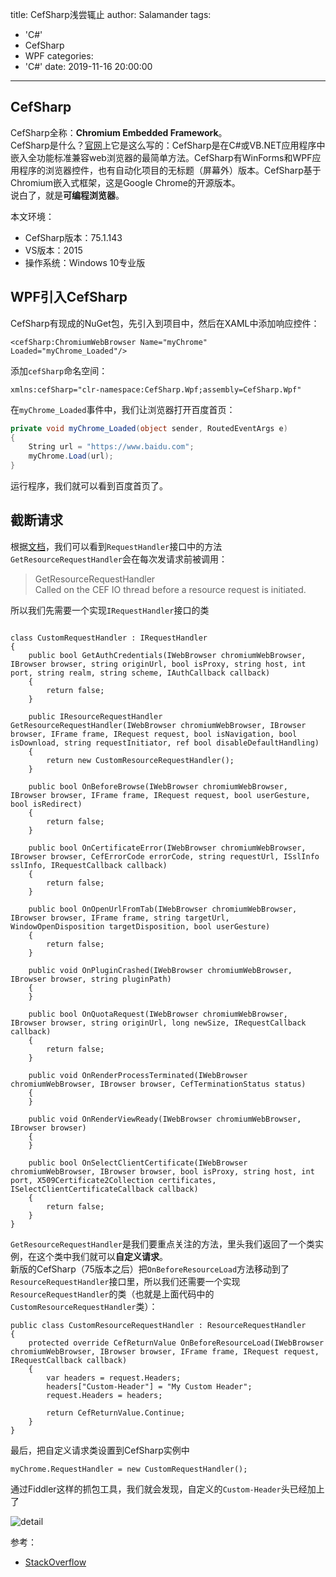 title: CefSharp浅尝辄止
author: Salamander
tags:
  - 'C#'
  - CefSharp
  - WPF
categories:
  - 'C#'
date: 2019-11-16 20:00:00
---
## CefSharp
CefSharp全称：**Chromium Embedded Framework**。  
CefSharp是什么？[官网](http://cefsharp.github.io/)上它是这么写的：CefSharp是在C#或VB.NET应用程序中嵌入全功能标准兼容web浏览器的最简单方法。CefSharp有WinForms和WPF应用程序的浏览器控件，也有自动化项目的无标题（屏幕外）版本。CefSharp基于Chromium嵌入式框架，这是Google Chrome的开源版本。  
说白了，就是**可编程浏览器**。

<!-- more -->

本文环境：
* CefSharp版本：75.1.143
* VS版本：2015
* 操作系统：Windows 10专业版

## WPF引入CefSharp
CefSharp有现成的NuGet包，先引入到项目中，然后在XAML中添加响应控件：
```
<cefSharp:ChromiumWebBrowser Name="myChrome" Loaded="myChrome_Loaded"/>
```
添加`cefSharp`命名空间：
```
xmlns:cefSharp="clr-namespace:CefSharp.Wpf;assembly=CefSharp.Wpf"
```
在`myChrome_Loaded`事件中，我们让浏览器打开百度首页：
```C#
private void myChrome_Loaded(object sender, RoutedEventArgs e)
{
    String url = "https://www.baidu.com";
    myChrome.Load(url);
}
```
运行程序，我们就可以看到百度首页了。


## 截断请求
根据[文档](http://cefsharp.github.io/api/75.1.x/html/T_CefSharp_Handler_RequestHandler.htm)，我们可以看到`RequestHandler`接口中的方法`GetResourceRequestHandler`会在每次发请求前被调用：
> GetResourceRequestHandler  
> Called on the CEF IO thread before a resource request is initiated.

所以我们先需要一个实现`IRequestHandler`接口的类
```

class CustomRequestHandler : IRequestHandler
{
    public bool GetAuthCredentials(IWebBrowser chromiumWebBrowser, IBrowser browser, string originUrl, bool isProxy, string host, int port, string realm, string scheme, IAuthCallback callback)
    {
        return false;
    }

    public IResourceRequestHandler GetResourceRequestHandler(IWebBrowser chromiumWebBrowser, IBrowser browser, IFrame frame, IRequest request, bool isNavigation, bool isDownload, string requestInitiator, ref bool disableDefaultHandling)
    {
        return new CustomResourceRequestHandler();
    }

    public bool OnBeforeBrowse(IWebBrowser chromiumWebBrowser, IBrowser browser, IFrame frame, IRequest request, bool userGesture, bool isRedirect)
    {
        return false;
    }

    public bool OnCertificateError(IWebBrowser chromiumWebBrowser, IBrowser browser, CefErrorCode errorCode, string requestUrl, ISslInfo sslInfo, IRequestCallback callback)
    {
        return false;
    }

    public bool OnOpenUrlFromTab(IWebBrowser chromiumWebBrowser, IBrowser browser, IFrame frame, string targetUrl, WindowOpenDisposition targetDisposition, bool userGesture)
    {
        return false;
    }

    public void OnPluginCrashed(IWebBrowser chromiumWebBrowser, IBrowser browser, string pluginPath)
    {
    }

    public bool OnQuotaRequest(IWebBrowser chromiumWebBrowser, IBrowser browser, string originUrl, long newSize, IRequestCallback callback)
    {
        return false;
    }

    public void OnRenderProcessTerminated(IWebBrowser chromiumWebBrowser, IBrowser browser, CefTerminationStatus status)
    {
    }

    public void OnRenderViewReady(IWebBrowser chromiumWebBrowser, IBrowser browser)
    {
    }

    public bool OnSelectClientCertificate(IWebBrowser chromiumWebBrowser, IBrowser browser, bool isProxy, string host, int port, X509Certificate2Collection certificates, ISelectClientCertificateCallback callback)
    {
        return false;
    }
}
```
`GetResourceRequestHandler`是我们要重点关注的方法，里头我们返回了一个类实例，在这个类中我们就可以**自定义请求**。  
新版的CefSharp（75版本之后）把`OnBeforeResourceLoad`方法移动到了`ResourceRequestHandler`接口里，所以我们还需要一个实现`ResourceRequestHandler`的类（也就是上面代码中的`CustomResourceRequestHandler`类）：
```
public class CustomResourceRequestHandler : ResourceRequestHandler
{
    protected override CefReturnValue OnBeforeResourceLoad(IWebBrowser chromiumWebBrowser, IBrowser browser, IFrame frame, IRequest request, IRequestCallback callback)
    {
        var headers = request.Headers;
        headers["Custom-Header"] = "My Custom Header";
        request.Headers = headers;

        return CefReturnValue.Continue;
    }
}
```
最后，把自定义请求类设置到CefSharp实例中
```
myChrome.RequestHandler = new CustomRequestHandler();
```
通过Fiddler这样的抓包工具，我们就会发现，自定义的`Custom-Header`头已经加上了

![detail](https://s2.ax1x.com/2019/11/16/MBE5Dg.png)













参考：
* [StackOverflow](https://stackoverflow.com/questions/31250797/chromium-send-custom-header-info-on-initial-page-load-c-sharp)